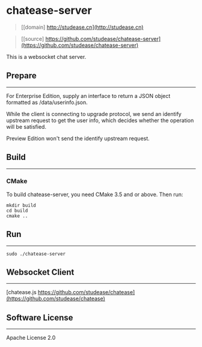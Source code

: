 # chatease-server

> [[domain] http://studease.cn](http://studease.cn)

> [[source] https://github.com/studease/chatease-server](https://github.com/studease/chatease-server)

This is a websocket chat server.


## Prepare
----------

For Enterprise Edition, supply an interface to return a JSON object formatted as /data/userinfo.json.

While the client is connecting to upgrade protocol, we send an identify upstream request to get the user info,
which decides whether the operation will be satisfied.

Preview Edition won't send the identify upstream request.

## Build
--------

### CMake

To build chatease-server, you need CMake 3.5 and or above. Then run:

```
mkdir build 
cd build
cmake ..
```


## Run
------

```
sudo ./chatease-server
```


## Websocket Client
-------------------

[chatease.js https://github.com/studease/chatease](https://github.com/studease/chatease)


## Software License
-------------------

Apache License 2.0
